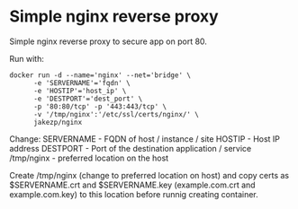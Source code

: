 # Simple nginx reverse proxy

Simple nginx reverse proxy to secure app on port 80.

Run with:
```
docker run -d --name='nginx' --net='bridge' \
      -e 'SERVERNAME'='fqdn' \
      -e 'HOSTIP'='host_ip' \
      -e 'DESTPORT'='dest_port' \
      -p '80:80/tcp' -p '443:443/tcp' \
      -v '/tmp/nginx':'/etc/ssl/certs/nginx/' \
      jakezp/nginx
```

Change:
SERVERNAME - FQDN of host / instance / site
HOSTIP - Host IP address
DESTPORT - Port of the destination application / service
/tmp/nginx - preferred location on the host

Create /tmp/nginx (change to preferred location on host) and copy certs as $SERVERNAME.crt and $SERVERNAME.key (example.com.crt and example.com.key) to this location before runnig creating container.
